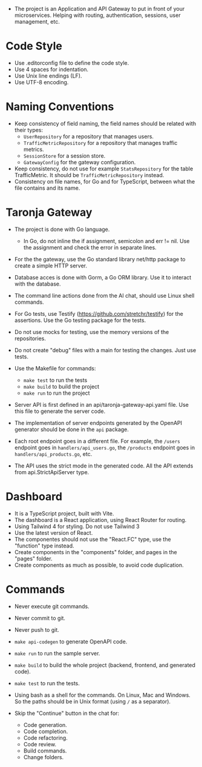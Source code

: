 
* The project is an Application and API Gateway to put in front of your microservices. Helping with routing, authentication, sessions, user management, etc.

# Code Style

* Use .editorconfig file to define the code style.
* Use 4 spaces for indentation.
* Use Unix line endings (LF).
* Use UTF-8 encoding.

# Naming Conventions

* Keep consistency of field naming, the field names should be related with their types:
    * `UserRepository` for a repository that manages users.
    * `TrafficMetricRepository` for a repository that manages traffic metrics.
    * `SessionStore` for a session store.
    * `GatewayConfig` for the gateway configuration.
* Keep consistency, do not use for example `StatsRepository` for the table TrafficMetric. It should be `TrafficMetricRepository` instead.
* Consistency on file names, for Go and for TypeScript, between what the file contains and its name.

# Taronja Gateway

* The project is done with Go language.
    * In Go, do not inline the if assignment, semicolon and err != nil. Use the assignment and check the error in separate lines.

* For the the gateway, use the Go standard library net/http package to create a simple HTTP server.

* Database acces is done with Gorm, a Go ORM library. Use it to interact with the database.

* The command line actions done from the AI chat, should use Linux shell commands.

* For Go tests, use Testify (https://github.com/stretchr/testify) for the assertions. Use the Go testing package for the tests.
* Do not use mocks for testing, use the memory versions of the repositories.
* Do not create "debug" files with a main for testing the changes. Just use tests.

* Use the Makefile for commands:
    * `make test` to run the tests
    * `make build` to build the project
    * `make run` to run the project

* Server API is first defined in an api/taronja-gateway-api.yaml file. Use this file to generate the server code.
* The implementation of server endpoints generated by the OpenAPI generator should be done in the `api` package.
* Each root endpoint goes in a different file. For example, the `/users` endpoint goes in `handlers/api_users.go`, the `/products` endpoint goes in `handlers/api_products.go`, etc.
* The API uses the strict mode in the generated code. All the API extends from api.StrictApiServer type.


# Dashboard

* It is a TypeScript project, built with Vite.
* The dashboard is a React application, using React Router for routing.
* Using Tailwind 4 for styling. Do not use Tailwind 3
* Use the latest version of React.
* The componentes should not use the "React.FC" type, use the "function" type instead.
* Create components in the "components" folder, and pages in the "pages" folder.
* Create components as much as possible, to avoid code duplication.


# Commands

* Never execute git commands.
* Never commit to git.
* Never push to git.

* `make api-codegen` to generate OpenAPI code.
* `make run` to run the sample server.
* `make build` to build the whole project (backend, frontend, and generated code).
* `make test` to run the tests.

* Using bash as a shell for the commands. On Linux, Mac and Windows. So the paths should be in Unix format (using `/` as a separator).

* Skip the "Continue" button in the chat for:
    * Code generation.
    * Code completion.
    * Code refactoring.
    * Code review.
    * Build commands.
    * Change folders.


